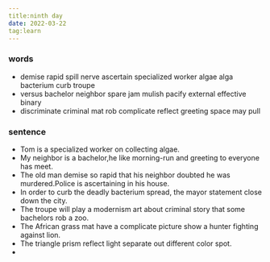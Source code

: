 ```yaml
---
title:ninth day
date: 2022-03-22
tag:learn
---
```

### words
- demise rapid spill  nerve ascertain  specialized worker  algae alga bacterium curb troupe
- versus bachelor neighbor spare jam mulish pacify external effective binary
- discriminate criminal mat rob complicate reflect greeting space may pull
### sentence
- Tom is a specialized worker on collecting algae.
- My neighbor is a bachelor,he like  morning-run and greeting to everyone has meet.
- The old man demise so rapid that his neighbor doubted he was murdered.Police is ascertaining in his house.
- In order to curb the deadly bacterium spread, the mayor statement close down the city.
- The troupe will play a modernism art about criminal story that some bachelors rob a zoo.
- The African grass mat have a complicate picture show a hunter fighting against lion.
- The triangle prism reflect light separate out different color spot.
- 